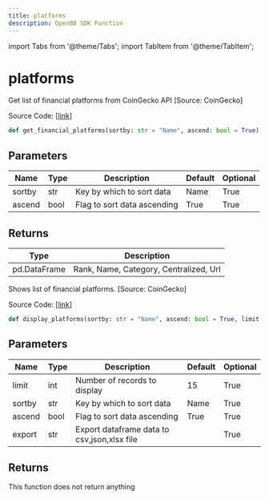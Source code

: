 ```yaml
---
title: platforms
description: OpenBB SDK Function
---
```


import Tabs from '@theme/Tabs';
import TabItem from '@theme/TabItem';

# platforms

<Tabs>
<TabItem value="model" label="Model" default>

Get list of financial platforms from CoinGecko API [Source: CoinGecko]

Source Code: [[link](https://github.com/OpenBB-finance/OpenBBTerminal/tree/main/openbb_terminal/cryptocurrency/overview/pycoingecko_model.py#L266)]

```python
def get_financial_platforms(sortby: str = "Name", ascend: bool = True) -> pd.DataFrame
```
## Parameters

| Name | Type | Description | Default | Optional |
| ---- | ---- | ----------- | ------- | -------- |
| sortby | str | Key by which to sort data | Name | True |
| ascend | bool | Flag to sort data ascending | True | True |

## Returns

| Type | Description |
| ---- | ----------- |
| pd.DataFrame | Rank, Name, Category, Centralized, Url |



</TabItem>
<TabItem value="view" label="View">

Shows list of financial platforms. [Source: CoinGecko]

Source Code: [[link](https://github.com/OpenBB-finance/OpenBBTerminal/tree/main/openbb_terminal/cryptocurrency/overview/pycoingecko_view.py#L549)]

```python
def display_platforms(sortby: str = "Name", ascend: bool = True, limit: int = 15, export: str = "") -> None
```
## Parameters

| Name | Type | Description | Default | Optional |
| ---- | ---- | ----------- | ------- | -------- |
| limit | int | Number of records to display | 15 | True |
| sortby | str | Key by which to sort data | Name | True |
| ascend | bool | Flag to sort data ascending | True | True |
| export | str | Export dataframe data to csv,json,xlsx file |  | True |

## Returns

This function does not return anything



</TabItem>
</Tabs>
